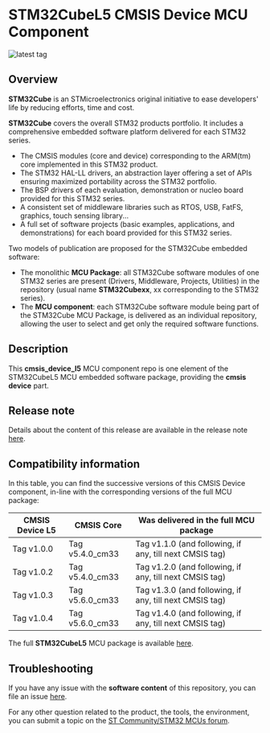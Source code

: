 # STM32CubeL5 CMSIS Device MCU Component

![latest tag](https://img.shields.io/github/v/tag/STMicroelectronics/cmsis_device_l5.svg?color=brightgreen)

## Overview

**STM32Cube** is an STMicroelectronics original initiative to ease developers' life by reducing efforts, time and cost.

**STM32Cube** covers the overall STM32 products portfolio. It includes a comprehensive embedded software platform delivered for each STM32 series.
   * The CMSIS modules (core and device) corresponding to the ARM(tm) core implemented in this STM32 product.
   * The STM32 HAL-LL drivers, an abstraction layer offering a set of APIs ensuring maximized portability across the STM32 portfolio.
   * The BSP drivers of each evaluation, demonstration or nucleo board provided for this STM32 series.
   * A consistent set of middleware libraries such as RTOS, USB, FatFS, graphics, touch sensing library...
   * A full set of software projects (basic examples, applications, and demonstrations) for each board provided for this STM32 series.

Two models of publication are proposed for the STM32Cube embedded software:
   * The monolithic **MCU Package**: all STM32Cube software modules of one STM32 series are present (Drivers, Middleware, Projects, Utilities) in the repository (usual name **STM32Cubexx**, xx corresponding to the STM32 series).
   * The **MCU component**: each STM32Cube software module being part of the STM32Cube MCU Package, is delivered as an individual repository, allowing the user to select and get only the required software functions.

## Description

This **cmsis_device_l5** MCU component repo is one element of the STM32CubeL5 MCU embedded software package, providing the **cmsis device** part.

## Release note

Details about the content of this release are available in the release note [here](https://htmlpreview.github.io/?https://github.com/STMicroelectronics/cmsis_device_l5/blob/master/Release_Notes.html).

## Compatibility information

In this table, you can find the successive versions of this CMSIS Device component, in-line with the corresponding versions of the full MCU package:

CMSIS Device L5 | CMSIS Core | Was delivered in the full MCU package
--------------- | ---------- | -------------------------------------
Tag v1.0.0 | Tag v5.4.0_cm33 | Tag v1.1.0 (and following, if any, till next CMSIS tag)
Tag v1.0.2 | Tag v5.4.0_cm33 | Tag v1.2.0 (and following, if any, till next CMSIS tag)
Tag v1.0.3 | Tag v5.6.0_cm33 | Tag v1.3.0 (and following, if any, till next CMSIS tag)
Tag v1.0.4 | Tag v5.6.0_cm33 | Tag v1.4.0 (and following, if any, till next CMSIS tag)

The full **STM32CubeL5** MCU package is available [here](https://github.com/STMicroelectronics/STM32CubeL5).

## Troubleshooting

If you have any issue with the **software content** of this repository, you can file an issue [here](https://github.com/STMicroelectronics/cmsis_device_l5/issues/new/choose).

For any other question related to the product, the tools, the environment, you can submit a topic on the [ST Community/STM32 MCUs forum](https://community.st.com/s/group/0F90X000000AXsASAW/stm32-mcus).
